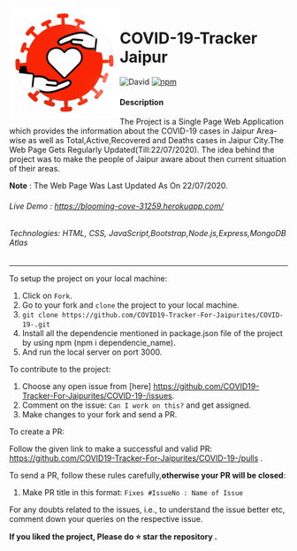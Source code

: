 <img src="public/image/covid-image-(1).png" alt="diseasephoto" align ="left" height="200" width="200"/>

# COVID-19-Tracker Jaipur
![David](https://img.shields.io/david/COVID19-Tracker-For-Jaipurites/COVID-19-?color=EC3E36&logo=GitHub&style=plastic)
[![npm](https://img.shields.io/npm/v/npm?logo=NPM)](https://www.npmjs.com/package/package-list)



#### Description
The Project is a Single Page Web Application which provides the information about the COVID-19 cases in Jaipur Area-wise as well as Total,Active,Recovered and Deaths cases in Jaipur City.The Web Page Gets Regularly Updated(Till:22/07/2020).
The idea behind the project was to make the people of Jaipur aware about then current situation of their areas.


**Note** : The Web Page Was Last Updated As On 22/07/2020.

###### Live Demo : https://blooming-cove-31259.herokuapp.com/

###### Technologies: HTML, CSS, JavaScript,Bootstrap,Node.js,Express,MongoDB Atlas



----------------------------------------------------------------------------------------------------------------
To setup the project on your local machine:

1. Click on `Fork`.
2. Go to your fork and `clone` the project to your local machine.
3. `git clone https://github.com/COVID19-Tracker-For-Jaipurites/COVID-19-.git`
4. Install all the dependencie mentioned in package.json file of the project by using npm (npm i dependencie_name).
5. And run the local server on port 3000.

To contribute to the project:

1. Choose any open issue from [here]  https://github.com/COVID19-Tracker-For-Jaipurites/COVID-19-/issues.
2. Comment on the issue: `Can I work on this?` and get assigned.
3. Make changes to your fork and send a PR.

To create a PR:

Follow the given link to make a successful and valid PR: https://github.com/COVID19-Tracker-For-Jaipurites/COVID-19-/pulls .

To send a PR, follow these rules carefully,**otherwise your PR will be closed**:

1. Make PR title in this format: `Fixes #IssueNo : Name of Issue`

For any doubts related to the issues, i.e., to understand the issue better etc, comment down your queries on the respective issue.

**If you liked the project,  Please do :star: star the repository .**
